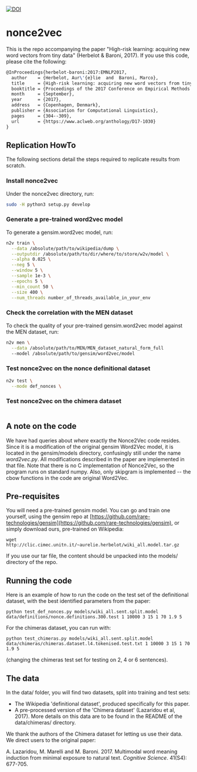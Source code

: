 [![DOI](https://zenodo.org/badge/96074751.svg)](https://zenodo.org/badge/latestdoi/96074751)

# nonce2vec
This is the repo accompanying the paper "High-risk learning: acquiring new word
vectors from tiny data" (Herbelot &amp; Baroni, 2017). If you use this code,
please cite the following:
```tex
@InProceedings{herbelot-baroni:2017:EMNLP2017,
  author    = {Herbelot, Aur\'{e}lie  and  Baroni, Marco},
  title     = {High-risk learning: acquiring new word vectors from tiny data},
  booktitle = {Proceedings of the 2017 Conference on Empirical Methods in Natural Language Processing},
  month     = {September},
  year      = {2017},
  address   = {Copenhagen, Denmark},
  publisher = {Association for Computational Linguistics},
  pages     = {304--309},
  url       = {https://www.aclweb.org/anthology/D17-1030}
}
```

## Replication HowTo
The following sections detail the steps required to replicate results from scratch.

### Install nonce2vec
Under the nonce2vec directory, run:
```bash
sudo -H python3 setup.py develop
```

### Generate a pre-trained word2vec model
To generate a gensim.word2vec model, run:
```bash
n2v train \
  --data /absolute/path/to/wikipedia/dump \
  --outputdir /absolute/path/to/dir/where/to/store/w2v/model \
  --alpha 0.025 \
  --neg 5 \
  --window 5 \
  --sample 1e-3 \
  --epochs 5 \
  --min_count 50 \
  --size 400 \
  --num_threads number_of_threads_available_in_your_env
```

### Check the correlation with the MEN dataset
To check the quality of your pre-trained gensim.word2vec model
against the MEN dataset, run:
```bash
n2v men \
  --data /absolute/path/to/MEN/MEN_dataset_natural_form_full
  --model /absolute/path/to/gensim/word2vec/model
```

### Test nonce2vec on the nonce definitional dataset
```bash
n2v test \
  --mode def_nonces \

```

### Test nonce2vec on the chimera dataset
```bash

```


## A note on the code
We have had queries about *where* exactly the Nonce2Vec code resides. Since it is a modification of the original gensim Word2Vec model, it is located in the gensim/models directory, confusingly still under the name *word2vec.py*. All modifications described in the paper are implemented in that file. Note that there is no C implementation of Nonce2Vec, so the program runs on standard numpy. Also, only skipgram is implemented -- the cbow functions in the code are original Word2Vec.


## Pre-requisites
You will need a pre-trained gensim model. You can go and train one yourself, using the gensim repo at [https://github.com/rare-technologies/gensim](https://github.com/rare-technologies/gensim), or simply download ours, pre-trained on Wikipedia:

`wget http://clic.cimec.unitn.it/~aurelie.herbelot/wiki_all.model.tar.gz`

If you use our tar file, the content should be unpacked into the models/ directory of the repo.

## Running the code

Here is an example of how to run the code on the test set of the definitional dataset, with the best identified parameters from the paper:

`python test_def_nonces.py models/wiki_all.sent.split.model data/definitions/nonce.definitions.300.test 1 10000 3 15 1 70 1.9 5`

For the chimeras dataset, you can run with:

`python test_chimeras.py models/wiki_all.sent.split.model data/chimeras/chimeras.dataset.l4.tokenised.test.txt 1 10000 3 15 1 70 1.9 5`

(changing the chimeras test set for testing on 2, 4 or 6 sentences).


## The data

In the data/ folder, you will find two datasets, split into training and test sets:

* The Wikipedia 'definitional dataset', produced specifically for this paper.
* A pre-processed version of the 'Chimera dataset' (Lazaridou et al, 2017). More details on this data are to be found in the README of the data/chimeras/ directory.

We thank the authors of the Chimera dataset for letting us use their data. We direct users to the original paper:

A. Lazaridou, M. Marelli and M. Baroni. 2017. Multimodal word meaning induction from minimal exposure to natural text. *Cognitive Science*. 41(S4): 677-705.
